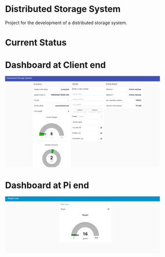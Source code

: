 # Distributed Storage System

Project for the development of a distributed storage system.

# Current Status 

# Dashboard at Client end
<!--![GitHub Logo](/output/client_UI_05.12.JPG)-->
![GitHub Logo](./output/dashboard_latest.JPG)

# Dashboard at Pi end
<!--![GitHub Logo](/output/pi_UI_05.12.JPG)-->
![GitHub Logo](./output/pi_UI_05-12.JPG)
